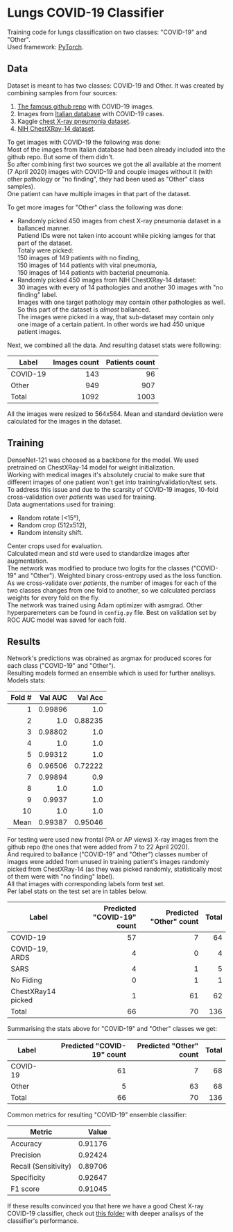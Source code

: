 # Lungs COVID-19 Classifier

Training code for lungs classification on two classes: "COVID-19" and "Other".  
Used framework: [PyTorch](https://pytorch.org/).

## Data
Dataset is meant to has two classes: COVID-19 and Other.
It was created by combining samples from four sources:
1. [The famous github repo](https://github.com/ieee8023/covid-chestxray-dataset) with COVID-19 images. 
2. Images from [Italian database](https://www.sirm.org/category/senza-categoria/covid-19/) with COVID-19 cases.
3. Kaggle [chest X-ray pneumonia dataset](https://www.kaggle.com/paultimothymooney/chest-xray-pneumonia).
4. [NIH ChestXRay-14 dataset](https://www.kaggle.com/nih-chest-xrays/data).

To get images with COVID-19 the following was done:  
Most of the images from Italian database had been already included into the github repo. But some of them didn't.  
So after combining first two sources we got the all available at the moment (7 April 2020) images with COVID-19 and couple images without it (with other pathology or "no finding", they had been used as "Other" class samples).  
One patient can have multiple images in that part of the dataset.

To get more images for "Other" class the following was done:
* Randomly picked 450 images from chest X-ray pneumonia dataset in a ballanced manner.  
Patiend IDs were not taken into account while picking iamges for that part of the dataset.  
Totaly were picked:  
150 images of 149 patients with no finding,  
150 images of 144 patients with viral pneumonia,  
150 images of 144 patients with bacterial pneumonia.  
* Randomly picked 450 images from NIH ChestXRay-14 dataset:  
30 images with every of 14 pathologies and another 30 images with "no finding" label.  
Images with one target pathology may contain other pathologies as well.  
So this part of the dataset is *almost* ballanced.  
The images were picked in a way, that sub-dataset may contain only one image of a certain patient.
In other words we had 450 unique patient images.

Next, we combined all the data. And resulting dataset stats were following:

| Label         | Images count | Patients count |
| ------------- |-------------:| --------------:|
| COVID-19      |          143 |             96 |
| Other         |          949 |            907 |
| Total         |         1092 |           1003 |

All the images were resized to 564x564.
Mean and standard deviation were calculated for the images in the dataset.

## Training
DenseNet-121 was choosed as a backbone for the model. We used pretrained on ChestXRay-14 model for weight initialization.  
Working with medical images it's absolutely crucial to make sure that different images of one patient won't get into training/validation/test sets.  
To address this issue and due to the scarsity of COVID-19 images, 10-fold cross-validation over *patients* was used for training.  
Data augmentations used for training:
* Random rotate (<15°),
* Random crop (512x512),
* Random intensity shift.  

Center crops used for evaluation.  
Calculated mean and std were used to standardize images after augmentation.  
The network was modified to produce two logits for the classes ("COVID-19" and "Other").
Weighted binary cross-entropy used as the loss function.
As we cross-validate over *patients*, the number of images for each of the two classes changes from one fold to another, so we calculated perclass weights for every fold on the fly.  
The network was trained using Adam optimizer with asmgrad. Other hyperparemeters can be found in `config.py` file.
Best on validation set by ROC AUC model was saved for each fold.  

## Results
Network's predictions was obrained as argmax for produced scores for each class ("COVID-19" and "Other").  
Resulting models formed an ensemble which is used for further analisys.
Models stats:  

| Fold # | Val AUC | Val Acc |
| -----: | ------: | ------: |
|      1 | 0.99896 |     1.0 |
|      2 |     1.0 | 0.88235 |
|      3 | 0.98802 |     1.0 |
|      4 |     1.0 |     1.0 |
|      5 | 0.99312 |     1.0 |
|      6 | 0.96506 | 0.72222 |
|      7 | 0.99894 |     0.9 |
|      8 |     1.0 |     1.0 |
|      9 |  0.9937 |     1.0 |
|     10 |     1.0 |     1.0 |
|   Mean | 0.99387 | 0.95046 |

For testing were used new frontal (PA or AP views) X-ray images from the github repo (the ones that were added from 7 to 22 April 2020).  
And required to ballance ("COVID-19" and "Other") classes number of images were added from unused in training patient's images randomly picked from ChestXRay-14 (as they was picked randomly, statistically most of them were with "no finding" label).  
All that images with corresponding labels form test set.  
Per label stats on the test set are in tables below.  

| Label              | Predicted "COVID-19" count | Predicted "Other" count | Total |
| ------------------ | -------------------------: | ----------------------: | ----: |
| COVID-19           | 57 | 7 | 64 |
| COVID-19, ARDS     | 4 | 0 | 4 |
| SARS               | 4 | 1 | 5 |
| No Fiding          | 0 | 1 | 1 |
| ChestXRay14 picked | 1 | 61 | 62 |
| Total              | 66 | 70 | 136 |

Summarising the stats above for "COVID-19" and "Other" classes we get:

| Label              | Predicted "COVID-19" count | Predicted "Other" count | Total |
| ------------------ | -------------------------: | ----------------------: | ------: |
| COVID-19           | 61 | 7 | 68 |
| Other              | 5 | 63 | 68 |
| Total              | 66 | 70 | 136 |

Common metrics for resulting "COVID-19" ensemble classifier:

| Metric                  | Value   |
| ----------------------- | ------: |
| Accuracy                | 0.91176 |
| Precision               | 0.92424 |
| Recall (Sensitivity)    | 0.89706 |
| Specificity             | 0.92647 |
| F1 score                | 0.91045 |

If these results convinced you that here we have a good Chest X-ray COVID-19 classifier, check out [this folder](https://github.com/futuremed-ru/covid/tree/master/performance-analysis) with deeper analisys of the classifier's performance.
